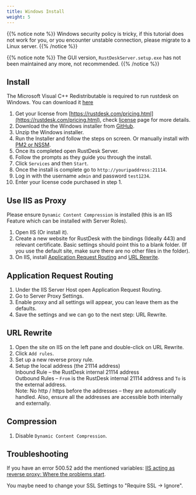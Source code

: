 ```yaml
---
title: Windows Install
weight: 5
---
```


{{% notice note %}}
Windows security policy is tricky, if this tutorial does not work for you, or you encounter unstable connection, please migrate to a Linux server.
{{% /notice %}}

{{% notice note %}}
The GUI version, `RustDeskServer.setup.exe` has not been maintained any more, not recommended.
{{% /notice %}}

## Install

The Microsoft Visual C++ Redistributable is required to run rustdesk on Windows. You can download it [here](https://learn.microsoft.com/en-us/cpp/windows/latest-supported-vc-redist)

1. Get your license from [https://rustdesk.com/pricing.html](https://rustdesk.com/pricing.html), check [license](https://rustdesk.com/docs/en/self-host/rustdesk-server-pro/license/) page for more details.
2. Download the the Windows installer from [GitHub](https://github.com/rustdesk/rustdesk-server-pro/releases/latest).
3. Unzip the Windows installer.
4. Run the Installer and follow the steps on screen. Or manually install with [PM2 or NSSM](https://rustdesk.com/docs/en/self-host/rustdesk-server-oss/windows/).
5. Once its completed open RustDesk Server.
6. Follow the prompts as they guide you through the install.
7. Click `Services` and then `Start`.
8. Once the install is complete go to `http://youripaddress:21114`.
9. Log in with the username `admin` and password `test1234`.
10. Enter your license code purchased in step 1.

## Use IIS as Proxy

Please ensure `Dynamic Content Compression` is installed (this is an IIS Feature which can be installed with Server Roles).
1. Open IIS (Or install it).
2. Create a new website for RustDesk with the bindings (Ideally 443) and relevant certificate. Basic settings should point this to a blank folder. (If you use the default site, make sure there are no other files in the folder).
3. On IIS, install [Application Request Routing](https://www.iis.net/downloads/microsoft/application-request-routing) and [URL Rewrite](https://learn.microsoft.com/en-us/iis/extensions/url-rewrite-module/using-the-url-rewrite-module).

## Application Request Routing

1. Under the IIS Server Host open Application Request Routing.
2. Go to Server Proxy Settings.
3. Enable proxy and all settings will appear, you can leave them as the defaults.
4. Save the settings and we can go to the next step: URL Rewrite.

## URL Rewrite

1. Open the site on IIS on the left pane and double-click on URL Rewrite.
2. Click `Add rules`.
3. Set up a new reverse proxy rule.
4. Setup the local address (the 21114 address) \
Inbound Rule – the RustDesk internal 21114 address \
Outbound Rules – `From` is the RustDesk internal 21114 address and `To` is the external address. \
Note: No http / https before the addresses – they are automatically handled. Also, ensure all the addresses are accessible both internally and externally.

## Compression

1. Disable `Dynamic Content Compression`.

## Troubleshooting

If you have an error 500.52 add the mentioned variables: [IIS acting as reverse proxy: Where the problems start](https://techcommunity.microsoft.com/t5/iis-support-blog/iis-acting-as-reverse-proxy-where-the-problems-start/ba-p/846259).

You maybe need to change your SSL Settings to "Require SSL → Ignore".
